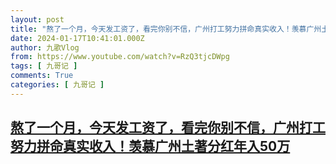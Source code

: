 ```yaml
---
layout: post
title: "熬了一个月，今天发工资了，看完你别不信，广州打工努力拼命真实收入！羡慕广州土著分红年入50万"
date: 2024-01-17T10:41:01.000Z
author: 九歌Vlog
from: https://www.youtube.com/watch?v=RzQ3tjcDWpg
tags: [ 九哥记 ]
comments: True
categories: [ 九哥记 ]
---
```

<!--1705488061000-->
[熬了一个月，今天发工资了，看完你别不信，广州打工努力拼命真实收入！羡慕广州土著分红年入50万](https://www.youtube.com/watch?v=RzQ3tjcDWpg)
------

<div>

</div>
